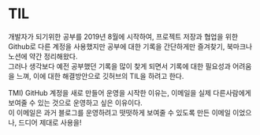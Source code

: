 # TIL
개발자가 되기위한 공부를 2019년 8월에 시작하여, 프로젝트 저장과 협업을 위한 Github로 다른 계정을 사용했지만 공부에 대한 기록을 간단하게만 즐겨찾기, 북마크나 노션에 약간 정리해왔다.    
그러나 생각보다 예전 공부했던 기록을 많이 찾게 되면서 기록에 대한 필요성과 어려움을 느껴, 이에 대한 해결방안으로 깃허브의 TIL을 하려고 한다.

TMI) GitHub 계정을 새로 만들어 운영을 시작한 이유는, 이메일을 실제 다른사람에게 보여줄 수 있는 것으로 운영하고 싶은 이유이다.  
     이 이메일은 과거 블로그를 운영하려고 떳떳하게 보여줄 수 있도록 만든 이메일 이었으나, 드디어 제대로 사용을!
